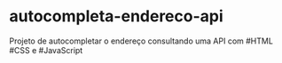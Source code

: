 # autocompleta-endereco-api
Projeto de autocompletar o endereço consultando uma API com #HTML #CSS e #JavaScript 
